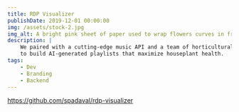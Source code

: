 ```yaml
---
title: RDP Visualizer
publishDate: 2019-12-01 00:00:00
img: /assets/stock-2.jpg
img_alt: A bright pink sheet of paper used to wrap flowers curves in front of rich blue background
description: |
    We paired with a cutting-edge music API and a team of horticulturalists
    to build AI-generated playlists that maximize houseplant health.
tags:
    - Dev
    - Branding
    - Backend
---
```

https://github.com/spadaval/rdp-visualizer
